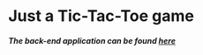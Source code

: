 # Just a Tic-Tac-Toe game
##### The back-end application can be found [here](https://github.com/fmenegossi/express-tic-tac-toe "here")
